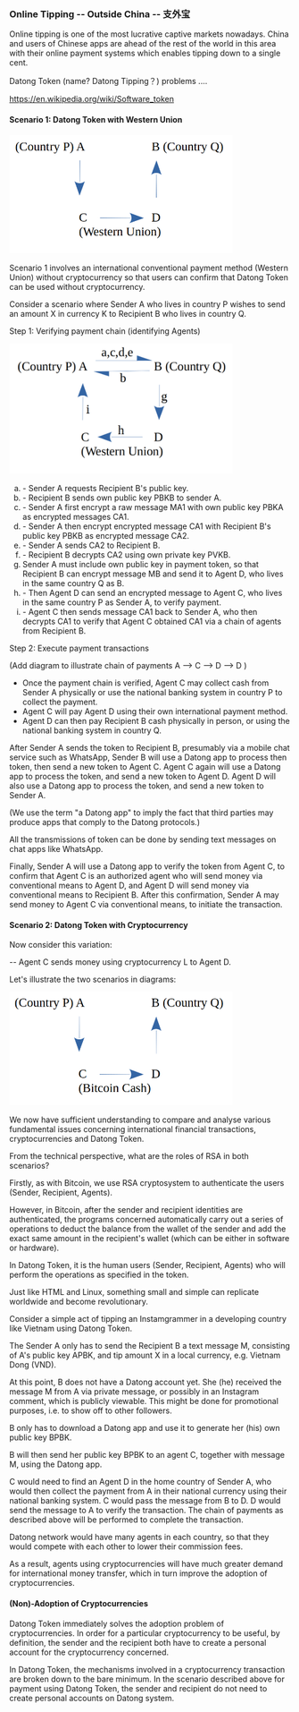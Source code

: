 ### Online Tipping -- Outside China -- 支外宝

Online tipping is one of the most lucrative captive markets nowadays. China and users of Chinese apps are ahead of the rest of the world in this area with their online payment systems which enables tipping down to a single cent.

Datong Token (name? Datong Tipping？) problems ....

https://en.wikipedia.org/wiki/Software_token

#### Scenario 1: Datong Token with Western Union

<img src="https://github.com/udexon/DatongToken/blob/master/pay_wu.png" width="400"  />

Scenario 1 involves an international conventional payment method (Western Union) without cryptocurrency so that users can confirm that Datong Token can be used without cryptocurrency.

Consider a scenario where Sender A who lives in country P wishes to send an amount X in currency K to Recipient B who lives in country Q.

Step 1: Verifying payment chain (identifying Agents)

<img src="https://github.com/udexon/DatongToken/blob/master/payment_chain.png" width="400"  />

<ol type="a">
  <li>- Sender A requests Recipient B's public key. </li>
  <li>- Recipient B sends own public key PBKB to sender A. </li>

  <li>- Sender A first encrypt a raw message MA1 with own public key PBKA as encrypted messages CA1. </li>
  <li>- Sender A then encrypt encrypted message CA1 with Recipient B's public key PBKB as encrypted message CA2.</li>
  <li>- Sender A sends CA2 to Recipient B. </li>
  <li>- Recipient B decrypts CA2 using own private key PVKB. </li>

<li> Sender A must include own public key in payment token, so that Recipient B can encrypt message MB and send it to Agent D, who lives in the same country Q as B. </li>

<li>- Then Agent D can send an encrypted message to Agent C, who lives in the same country P as Sender A, to verify payment. </li>

<li>- Agent C then sends message CA1 back to Sender A, who then decrypts CA1 to verify that Agent C obtained CA1 via a chain of agents from Recipient B. </li>
</ol>

Step 2: Execute payment transactions

(Add diagram to illustrate chain of payments A --> C --> D --> D )

- Once the payment chain is verified, Agent C may collect cash from Sender A physically or use the national banking system in country P to collect the payment. 
- Agent C will pay Agent D using their own international payment method. 
- Agent D can then pay Recipient B cash physically in person, or using the national banking system in country Q.

After Sender A sends the token to Recipient B, presumably via a mobile chat service such as WhatsApp, Sender B will use a Datong app to process then token, then send a new token to Agent C. Agent C again will use a Datong app to process the token, and send a new token to Agent D. Agent D will also use a Datong app to process the token, and send a new token to Sender A.

(We use the term "a Datong app" to imply the fact that third parties may produce apps that comply to the Datong protocols.)

All the transmissions of token can be done by sending text messages on chat apps like WhatsApp.

Finally, Sender A will use a Datong app to verify the token from Agent C, to confirm that Agent C is an authorized agent who will send money via conventional means to Agent D, and Agent D will send money via conventional means to Recipient B. After this confirmation, Sender A may send money to Agent C via conventional means, to initiate the transaction. 


#### Scenario 2: Datong Token with Cryptocurrency

Now consider this variation:

-- Agent C sends money using cryptocurrency L to Agent D.

Let's illustrate the two scenarios in diagrams:

<img src="https://github.com/udexon/DatongToken/blob/master/pay_bch.png" width="400"  />

We now have sufficient understanding to compare and analyse various fundamental issues concerning international financial transactions, cryptocurrencies and Datong Token.

From the technical perspective, what are the roles of RSA in both scenarios?


Firstly, as with Bitcoin, we use RSA cryptosystem to authenticate the users (Sender, Recipient, Agents). 

However, in Bitcoin, after the sender and recipient identities are authenticated, the programs concerned automatically carry out a series of operations to deduct the balance from the wallet of the sender and add the exact same amount in the recipient's wallet (which can be either in software or hardware).

In Datong Token, it is the human users (Sender, Recipient, Agents) who will perform the operations as specified in the token.





Just like HTML and Linux, something small and simple can replicate worldwide and become revolutionary.

Consider a simple act of tipping an Instamgrammer in a developing country like Vietnam using Datong Token.

The Sender A only has to send the Recipient B a text message M, consisting of A's public key APBK, and tip amount X in a local currency, e.g. Vietnam Dong (VND).

At this point, B does not have a Datong account yet. She (he) received the message M from A via private message, or possibly in an Instagram comment, which is publicly viewable. This might be done for promotional purposes, i.e. to show off to other followers.

B only has to download a Datong app and use it to generate her (his) own public key BPBK.

B will then send her public key BPBK to an agent C, together with message M, using the Datong app.

C would need to find an Agent D in the home country of Sender A, who would then collect the payment from A in their national currency using their national banking system. C would pass the message from B to D. D would send the message to A to verify the transaction. The chain of payments as described above will be performed to complete the transaction.

Datong network would have many agents in each country, so that they would compete with each other to lower their commission fees.

As a result, agents using cryptocurrencies will have much greater demand for international money transfer, which in turn improve the adoption of cryptocurrencies.


#### (Non)-Adoption of Cryptocurrencies

Datong Token immediately solves the adoption problem of cryptocurrencies. In order for a particular cryptocurrency to be useful, by definition, the sender and the recipient both have to create a personal account for the cryptocurrency concerned.

In Datong Token, the mechanisms involved in a cryptocurrency transaction are broken down to the bare minimum. In the scenario described above for payment using Datong Token, the sender and recipient do not need to create personal accounts on Datong system. 
